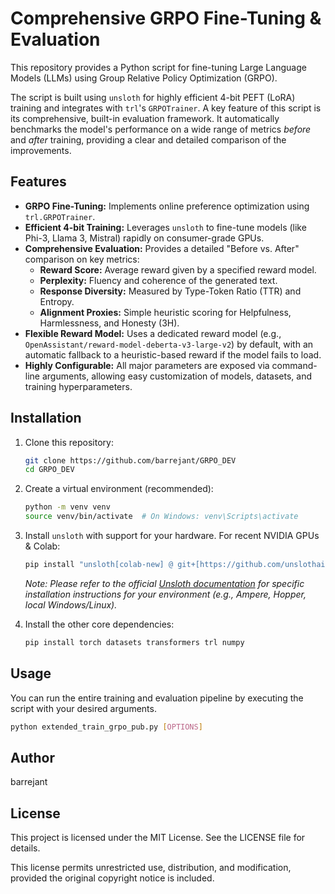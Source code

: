 # Comprehensive GRPO Fine-Tuning & Evaluation

This repository provides a Python script for fine-tuning Large Language Models (LLMs) using Group Relative Policy Optimization (GRPO).

The script is built using `unsloth` for highly efficient 4-bit PEFT (LoRA) training and integrates with `trl`'s `GRPOTrainer`. A key feature of this script is its comprehensive, built-in evaluation framework. It automatically benchmarks the model's performance on a wide range of metrics *before* and *after* training, providing a clear and detailed comparison of the improvements.

## Features

* **GRPO Fine-Tuning:** Implements online preference optimization using `trl.GRPOTrainer`.
* **Efficient 4-bit Training:** Leverages `unsloth` to fine-tune models (like Phi-3, Llama 3, Mistral) rapidly on consumer-grade GPUs.
* **Comprehensive Evaluation:** Provides a detailed "Before vs. After" comparison on key metrics:
    * **Reward Score:** Average reward given by a specified reward model.
    * **Perplexity:** Fluency and coherence of the generated text.
    * **Response Diversity:** Measured by Type-Token Ratio (TTR) and Entropy.
    * **Alignment Proxies:** Simple heuristic scoring for Helpfulness, Harmlessness, and Honesty (3H).
* **Flexible Reward Model:** Uses a dedicated reward model (e.g., `OpenAssistant/reward-model-deberta-v3-large-v2`) by default, with an automatic fallback to a heuristic-based reward if the model fails to load.
* **Highly Configurable:** All major parameters are exposed via command-line arguments, allowing easy customization of models, datasets, and training hyperparameters.

## Installation

1.  Clone this repository:
    ```bash
    git clone https://github.com/barrejant/GRPO_DEV
    cd GRPO_DEV
    ```

2.  Create a virtual environment (recommended):
    ```bash
    python -m venv venv
    source venv/bin/activate  # On Windows: venv\Scripts\activate
    ```

3.  Install `unsloth` with support for your hardware. For recent NVIDIA GPUs & Colab:
    ```bash
    pip install "unsloth[colab-new] @ git+[https://github.com/unslothai/unsloth.git](https://github.com/unslothai/unsloth.git)"
    ```
    *Note: Please refer to the official [Unsloth documentation](https://github.com/unslothai/unsloth) for specific installation instructions for your environment (e.g., Ampere, Hopper, local Windows/Linux).*

4.  Install the other core dependencies:
    ```bash
    pip install torch datasets transformers trl numpy
    ```

## Usage

You can run the entire training and evaluation pipeline by executing the script with your desired arguments.

```bash
python extended_train_grpo_pub.py [OPTIONS]
```

## Author
barrejant

## License
This project is licensed under the MIT License. See the LICENSE file for details.

This license permits unrestricted use, distribution, and modification, provided the original copyright notice is included.
